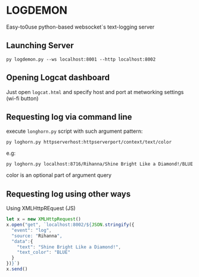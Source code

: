 
# LOGDEMON
Easy-to0use python-based websocket`s text-logging server

## Launching Server

```
py logdemon.py --ws localhost:8001 --http localhost:8002
```

## Opening Logcat dashboard
Just open ```logcat.html``` and specify host and port at metworking settings (wi-fi button)

## Requesting log via command line
execute ```longhorn.py``` script with such argument pattern:
```
py loghorn.py httpserverhost:httpserverport/context/text/color
```
e.g:
```
py loghorn.py localhost:8716/Rihanna/Shine Bright Like a Diamond!/BLUE
```
color is an optional part of argument query

## Requesting log using other ways
Using XMLHttpREquest (JS)
```javascript
let x = new XMLHttpRequest()
x.open("get", `localhost:8002/${JSON.stringify({
  "event": "log",
  "source: "Rihanna",
  "data":{
    "text": "Shine Bright Like a Diamond!",
    "text_color": "BLUE"
  }
})}`)
x.send()
```
